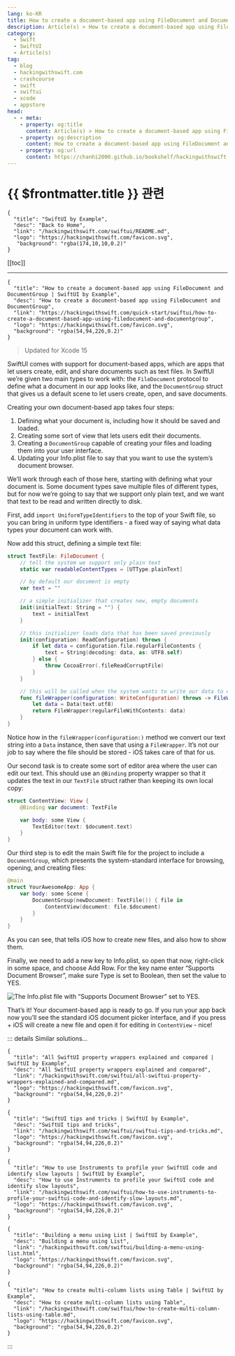 ```yaml
---
lang: ko-KR
title: How to create a document-based app using FileDocument and DocumentGroup
description: Article(s) > How to create a document-based app using FileDocument and DocumentGroup
category:
  - Swift
  - SwiftUI
  - Article(s)
tag: 
  - blog
  - hackingwithswift.com
  - crashcourse
  - swift
  - swiftui
  - xcode
  - appstore
head:
  - - meta:
    - property: og:title
      content: Article(s) > How to create a document-based app using FileDocument and DocumentGroup
    - property: og:description
      content: How to create a document-based app using FileDocument and DocumentGroup
    - property: og:url
      content: https://chanhi2000.github.io/bookshelf/hackingwithswift.com/swiftui/how-to-create-a-document-based-app-using-filedocument-and-documentgroup.html
---
```


# {{ $frontmatter.title }} 관련

```component VPCard
{
  "title": "SwiftUI by Example",
  "desc": "Back to Home",
  "link": "/hackingwithswift.com/swiftui/README.md",
  "logo": "https://hackingwithswift.com/favicon.svg",
   "background": "rgba(174,10,10,0.2)"
}
```

[[toc]]

---

```component VPCard
{
  "title": "How to create a document-based app using FileDocument and DocumentGroup | SwiftUI by Example",
  "desc": "How to create a document-based app using FileDocument and DocumentGroup",
  "link": "https://hackingwithswift.com/quick-start/swiftui/how-to-create-a-document-based-app-using-filedocument-and-documentgroup",
  "logo": "https://hackingwithswift.com/favicon.svg",
  "background": "rgba(54,94,226,0.2)"
}
```

> Updated for Xcode 15

SwiftUI comes with support for document-based apps, which are apps that let users create, edit, and share documents such as text files. In SwiftUI we’re given two main types to work with: the `FileDocument` protocol to define what a document in our app looks like, and the `DocumentGroup` struct that gives us a default scene to let users create, open, and save documents.

Creating your own document-based app takes four steps:

1. Defining what your document is, including how it should be saved and loaded.
2. Creating some sort of view that lets users edit their documents.
3. Creating a `DocumentGroup` capable of creating your files and loading them into your user interface.
4. Updating your Info.plist file to say that you want to use the system’s document browser.

We’ll work through each of those here, starting with defining what your document is. Some document types save multiple files of different types, but for now we’re going to say that we support only plain text, and we want that text to be read and written directly to disk.

First, add `import UniformTypeIdentifiers` to the top of your Swift file, so you can bring in uniform type identifiers - a fixed way of saying what data types your document can work with.

Now add this struct, defining a simple text file:

```swift
struct TextFile: FileDocument {
    // tell the system we support only plain text
    static var readableContentTypes = [UTType.plainText]

    // by default our document is empty
    var text = ""

    // a simple initializer that creates new, empty documents
    init(initialText: String = "") {
        text = initialText
    }

    // this initializer loads data that has been saved previously
    init(configuration: ReadConfiguration) throws {
        if let data = configuration.file.regularFileContents {
            text = String(decoding: data, as: UTF8.self)
        } else {
            throw CocoaError(.fileReadCorruptFile)
        }
    }

    // this will be called when the system wants to write our data to disk
    func fileWrapper(configuration: WriteConfiguration) throws -> FileWrapper {
        let data = Data(text.utf8)
        return FileWrapper(regularFileWithContents: data)
    }
}
```

Notice how in the `fileWrapper(configuration:)` method we convert our text string into a `Data` instance, then save that using a `FileWrapper`. It’s not our job to say where the file should be stored -  iOS takes care of that for us.

Our second task is to create some sort of editor area where the user can edit our text. This should use an `@Binding` property wrapper so that it updates the text in our `TextFile` struct rather than keeping its own local copy:

```swift
struct ContentView: View {
    @Binding var document: TextFile

    var body: some View {
        TextEditor(text: $document.text)
    }
}
```

Our third step is to edit the main Swift file for the project to include a `DocumentGroup`, which presents the system-standard interface for browsing, opening, and creating files:

```swift
@main
struct YourAwesomeApp: App {
    var body: some Scene {
        DocumentGroup(newDocument: TextFile()) { file in
            ContentView(document: file.$document)
        }
    }
}
```

As you can see, that tells iOS how to create new files, and also how to show them.

Finally, we need to add a new key to Info.plist, so open that now, right-click in some space, and choose Add Row. For the key name enter “Supports Document Browser”, make sure Type is set to Boolean, then set the value to YES.

![The Info.plist file with “Supports Document Browser” set to YES.](https://hackingwithswift.com/img/books/quick-start/swiftui/how-to-create-a-document-based-app-using-filedocument-and-documentgroup-1~dark@2x.png)

That’s it! Your document-based app is ready to go. If you run your app back now you’ll see the standard iOS document picker interface, and if you press + iOS will create a new file and open it for editing in `ContentView` -  nice!

<VidStack src="https://hackingwithswift.com/img/books/quick-start/swiftui/how-to-create-a-document-based-app-using-filedocument-and-documentgroup-2~dark.mp4" />

::: details Similar solutions…

```component VPCard
{
  "title": "All SwiftUI property wrappers explained and compared | SwiftUI by Example",
  "desc": "All SwiftUI property wrappers explained and compared",
  "link": "/hackingwithswift.com/swiftui/all-swiftui-property-wrappers-explained-and-compared.md",
  "logo": "https://hackingwithswift.com/favicon.svg",
  "background": "rgba(54,94,226,0.2)"
}
```

```component VPCard
{
  "title": "SwiftUI tips and tricks | SwiftUI by Example",
  "desc": "SwiftUI tips and tricks",
  "link": "/hackingwithswift.com/swiftui/swiftui-tips-and-tricks.md",
  "logo": "https://hackingwithswift.com/favicon.svg",
  "background": "rgba(54,94,226,0.2)"
}
```

```component VPCard
{
  "title": "How to use Instruments to profile your SwiftUI code and identify slow layouts | SwiftUI by Example",
  "desc": "How to use Instruments to profile your SwiftUI code and identify slow layouts",
  "link": "/hackingwithswift.com/swiftui/how-to-use-instruments-to-profile-your-swiftui-code-and-identify-slow-layouts.md",
  "logo": "https://hackingwithswift.com/favicon.svg",
  "background": "rgba(54,94,226,0.2)"
}
```

```component VPCard
{
  "title": "Building a menu using List | SwiftUI by Example",
  "desc": "Building a menu using List",
  "link": "/hackingwithswift.com/swiftui/building-a-menu-using-list.html",
  "logo": "https://hackingwithswift.com/favicon.svg",
  "background": "rgba(54,94,226,0.2)"
}
```

```component VPCard
{
  "title": "How to create multi-column lists using Table | SwiftUI by Example",
  "desc": "How to create multi-column lists using Table",
  "link": "/hackingwithswift.com/swiftui/how-to-create-multi-column-lists-using-table.md",
  "logo": "https://hackingwithswift.com/favicon.svg",
  "background": "rgba(54,94,226,0.2)"
}
```

:::

